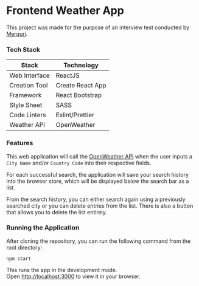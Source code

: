 # Frontend Weather App

This project was made for the purpose of an interview test conducted by [Merquri](https://merquri.io/).

### Tech Stack

| Stack | Technology |
| --- | --- |
| Web Interface | ReactJS |
| Creation Tool | Create React App |
| Framework | React Bootstrap |
| Style Sheet | SASS |
| Code Linters | Eslint/Prettier |
| Weather API | OpenWeather |

### Features

This web application will call the [OpenWeather API](https://openweathermap.org/api) when the user inputs a `City Name` and/or `Country Code` into their respective fields.

For each successful search, the application will save your search history into the browser store, which will be displayed below the search bar as a list.

From the search history, you can either search again using a previously searched city or you can delete entries from the list. There is also a button that allows you to delete the list entirely.

### Running the Application

After cloning the repository, you can run the following command from the root directory:

`npm start`

This runs the app in the development mode.\
Open [http://localhost:3000](http://localhost:3000) to view it in your browser.
